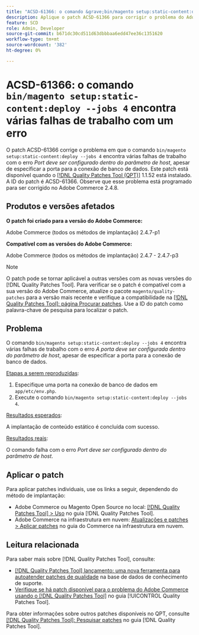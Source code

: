 ```yaml
---
title: "ACSD-61366: o comando &grave;bin/magento setup:static-content:deploy —jobs 4&grave; encontra várias falhas de trabalho com um erro"
description: Aplique o patch ACSD-61366 para corrigir o problema do Adobe Commerce em que o comando &grave;bin/magento setup:static-content:deploy —jobs 4&grave; encontra várias falhas de trabalho com o erro *Port must be configured within the host parameter*, apesar de especificar a porta para a conexão de banco de dados.
feature: SCD
role: Admin, Developer
source-git-commit: b671dc30cd511d63dbbbaa6edd47ee36c1351620
workflow-type: tm+mt
source-wordcount: '382'
ht-degree: 0%

---
```


# ACSD-61366: o comando `bin/magento setup:static-content:deploy --jobs 4` encontra várias falhas de trabalho com um erro

O patch ACSD-61366 corrige o problema em que o comando `bin/magento setup:static-content:deploy --jobs 4` encontra várias falhas de trabalho com o erro *Port deve ser configurado dentro do parâmetro de host*, apesar de especificar a porta para a conexão de banco de dados. Este patch está disponível quando o [[!DNL Quality Patches Tool (QPT)]](https://experienceleague.adobe.com/pt-br/docs/commerce-knowledge-base/kb/announcements/commerce-announcements/magento-quality-patches-released-new-tool-to-self-serve-quality-patches) 1.1.52 está instalado. A ID do patch é ACSD-61366. Observe que esse problema está programado para ser corrigido no Adobe Commerce 2.4.8.

## Produtos e versões afetados

**O patch foi criado para a versão do Adobe Commerce:**

Adobe Commerce (todos os métodos de implantação) 2.4.7-p1

**Compatível com as versões do Adobe Commerce:**

Adobe Commerce (todos os métodos de implantação) 2.4.7 - 2.4.7-p3

>[!NOTE]
>
>O patch pode se tornar aplicável a outras versões com as novas versões do [!DNL Quality Patches Tool]. Para verificar se o patch é compatível com a sua versão do Adobe Commerce, atualize o pacote `magento/quality-patches` para a versão mais recente e verifique a compatibilidade na [[!DNL Quality Patches Tool]: página Procurar patches](https://experienceleague.adobe.com/tools/commerce-quality-patches/index.html?lang=pt-BR). Use a ID do patch como palavra-chave de pesquisa para localizar o patch.

## Problema

O comando `bin/magento setup:static-content:deploy --jobs 4` encontra várias falhas de trabalho com o erro *A porta deve ser configurada dentro do parâmetro de host*, apesar de especificar a porta para a conexão de banco de dados.

<u>Etapas a serem reproduzidas</u>:

1. Especifique uma porta na conexão de banco de dados em `app/etc/env.php`.
1. Execute o comando `bin/magento setup:static-content:deploy --jobs 4`.

<u>Resultados esperados</u>:

A implantação de conteúdo estático é concluída com sucesso.

<u>Resultados reais</u>:

O comando falha com o erro *Port deve ser configurado dentro do parâmetro de host*.

## Aplicar o patch

Para aplicar patches individuais, use os links a seguir, dependendo do método de implantação:

* Adobe Commerce ou Magento Open Source no local: [[!DNL Quality Patches Tool] > Uso](/help/tools/quality-patches-tool/usage.md) no guia [!DNL Quality Patches Tool].
* Adobe Commerce na infraestrutura em nuvem: [Atualizações e patches > Aplicar patches](https://experienceleague.adobe.com/docs/commerce-cloud-service/user-guide/develop/upgrade/apply-patches.html?lang=pt-BR) no guia do Commerce na infraestrutura em nuvem.

## Leitura relacionada

Para saber mais sobre [!DNL Quality Patches Tool], consulte:

* [[!DNL Quality Patches Tool] lançamento: uma nova ferramenta para autoatender patches de qualidade](https://experienceleague.adobe.com/pt-br/docs/commerce-knowledge-base/kb/announcements/commerce-announcements/magento-quality-patches-released-new-tool-to-self-serve-quality-patches) na base de dados de conhecimento de suporte.
* [Verifique se há patch disponível para o problema do Adobe Commerce usando o  [!DNL Quality Patches Tool]](/help/tools/quality-patches-tool/patches-available-in-qpt/check-patch-for-magento-issue-with-magento-quality-patches.md) no guia [!UICONTROL Quality Patches Tool].


Para obter informações sobre outros patches disponíveis no QPT, consulte [[!DNL Quality Patches Tool]: Pesquisar patches](https://experienceleague.adobe.com/tools/commerce-quality-patches/index.html?lang=pt-BR) no guia [!DNL Quality Patches Tool].